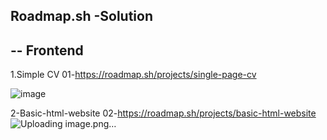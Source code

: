 ## Roadmap.sh -Solution
--
**Frontend**
---
1.Simple CV
01-https://roadmap.sh/projects/single-page-cv


![image](https://github.com/user-attachments/assets/8e34403a-714e-461d-8061-6efe4dbfbd1e)

2-Basic-html-website
02-https://roadmap.sh/projects/basic-html-website
![Uploading image.png…]()



